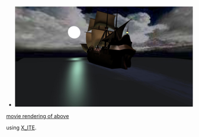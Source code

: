 * [![boat](scene.jpg)](../../advancedViewer.html?model=./2005/ship/scene.wrl "click to browse in 3d")

[movie rendering of above](https://youtu.be/9w8pyUczLcY)

using [X_ITE](http://create3000.de/x_ite).

